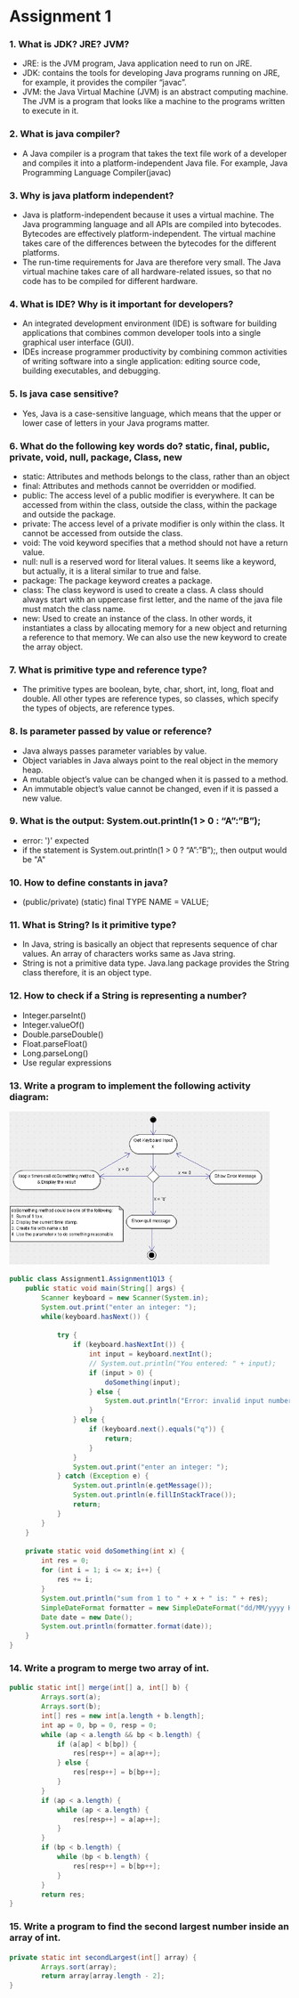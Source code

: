 # Assignment 1

### 1. What is JDK? JRE? JVM?
* JRE: is the JVM program, Java application need to run on JRE.
* JDK: contains the tools for developing Java programs running on JRE, for example, it provides the compiler “javac”.
* JVM: the Java Virtual Machine (JVM) is an abstract computing machine. The JVM is a program that looks like a machine to the programs written to execute in it.
### 2.	What is java compiler?
* A Java compiler is a program that takes the text file work of a developer and compiles it into a platform-independent Java file. For example, Java Programming Language Compiler(javac)
### 3.	Why is java platform independent?
* Java is platform-independent because it uses a virtual machine. The Java programming language and all APIs are compiled into bytecodes. Bytecodes are effectively platform-independent. The virtual machine takes care of the differences between the bytecodes for the different platforms.
* The run-time requirements for Java are therefore very small. The Java virtual machine takes care of all hardware-related issues, so that no code has to be compiled for different hardware.
### 4.	What is IDE? Why is it important for developers?
* An integrated development environment (IDE) is software for building applications that combines common developer tools into a single graphical user interface (GUI).
* IDEs increase programmer productivity by combining common activities of writing software into a single application: editing source code, building executables, and debugging.
### 5.	Is java case sensitive?
* Yes, Java is a case-sensitive language, which means that the upper or lower case of letters in your Java programs matter.
### 6.	What do the following key words do? static, final, public, private, void, null, package, Class, new
* static: Attributes and methods belongs to the class, rather than an object
* final: Attributes and methods cannot be overridden or modified.
* public: The access level of a public modifier is everywhere. It can be accessed from within the class, outside the class, within the package and outside the package.
* private: The access level of a private modifier is only within the class. It cannot be accessed from outside the class.
* void: The void keyword specifies that a method should not have a return value.
* null: null is a reserved word for literal values. It seems like a keyword, but actually, it is a literal similar to true and false.
* package: The package keyword creates a package.
* class: The class keyword is used to create a class. A class should always start with an uppercase first letter, and the name of the java file must match the class name.
* new: Used to create an instance of the class. In other words, it instantiates a class by allocating memory for a new object and returning a reference to that memory. We can also use the new keyword to create the array object.
### 7.	What is primitive type and reference type?
* The primitive types are boolean, byte, char, short, int, long, float and double. All other types are reference types, so classes, which specify the types of objects, are reference types.
### 8.	Is parameter passed by value or reference?
* Java always passes parameter variables by value.
* Object variables in Java always point to the real object in the memory heap.
* A mutable object’s value can be changed when it is passed to a method.
* An immutable object’s value cannot be changed, even if it is passed a new value.
### 9.	What is the output: System.out.println(1 > 0 : “A”:”B”);
* error: ')' expected
* if the statement is System.out.println(1 > 0 ? “A”:”B”);, then output would be "A"
### 10.	How to define constants in java?
* (public/private) (static) final TYPE NAME = VALUE;
### 11.	What is String? Is it primitive type?
* In Java, string is basically an object that represents sequence of char values. An array of characters works same as Java string.
* String is not a primitive data type. Java.lang package provides the String class therefore, it is an object type.
### 12.	How to check if a String is representing a number?
* Integer.parseInt()
* Integer.valueOf()
* Double.parseDouble()
* Float.parseFloat()
* Long.parseLong()
* Use regular expressions
### 13.	Write a program to implement the following activity diagram:
![img.png](a1q13.png)
```java
public class Assignment1.Assignment1Q13 {
    public static void main(String[] args) {
        Scanner keyboard = new Scanner(System.in);
        System.out.print("enter an integer: ");
        while(keyboard.hasNext()) {

            try {
                if (keyboard.hasNextInt()) {
                    int input = keyboard.nextInt();
                    // System.out.println("You entered: " + input);
                    if (input > 0) {
                        doSomething(input);
                    } else {
                        System.out.println("Error: invalid input number.");
                    }
                } else {
                    if (keyboard.next().equals("q")) {
                        return;
                    }
                }
                System.out.print("enter an integer: ");
            } catch (Exception e) {
                System.out.println(e.getMessage());
                System.out.println(e.fillInStackTrace());
                return;
            }
        }
    }

    private static void doSomething(int x) {
        int res = 0;
        for (int i = 1; i <= x; i++) {
            res += i;
        }
        System.out.println("sum from 1 to " + x + " is: " + res);
        SimpleDateFormat formatter = new SimpleDateFormat("dd/MM/yyyy HH:mm:ss z");
        Date date = new Date();
        System.out.println(formatter.format(date));
    }
}
```

### 14.	Write a program to merge two array of int.
```java
public static int[] merge(int[] a, int[] b) {
        Arrays.sort(a);
        Arrays.sort(b);
        int[] res = new int[a.length + b.length];
        int ap = 0, bp = 0, resp = 0;
        while (ap < a.length && bp < b.length) {
            if (a[ap] < b[bp]) {
                res[resp++] = a[ap++];
            } else {
                res[resp++] = b[bp++];
            }
        }
        if (ap < a.length) {
            while (ap < a.length) {
                res[resp++] = a[ap++];
            }
        }
        if (bp < b.length) {
            while (bp < b.length) {
                res[resp++] = b[bp++];
            }
        }
        return res;
}
```
### 15.	Write a program to find the second largest number inside an array of int.
```java
private static int secondLargest(int[] array) {
        Arrays.sort(array);
        return array[array.length - 2];
}
```